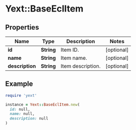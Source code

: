 # Yext::BaseEclItem

## Properties

| Name | Type | Description | Notes |
| ---- | ---- | ----------- | ----- |
| **id** | **String** | Item ID. | [optional] |
| **name** | **String** | Item name. | [optional] |
| **description** | **String** | Item description. | [optional] |

## Example

```ruby
require 'yext'

instance = Yext::BaseEclItem.new(
  id: null,
  name: null,
  description: null
)
```

